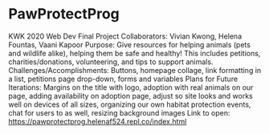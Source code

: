# PawProtectProg
KWK 2020 Web Dev Final Project
Collaborators: Vivian Kwong, Helena Fountas, Vaani Kapoor
Purpose: Give resources for helping animals (pets and wildlife alike), helping them be safe and healthy! This includes petitions, charities/donations,
  volunteering, and tips to support animals.
Challenges/Accomplishments: Buttons, homepage collage, link formatting in a list, petitions page drop-down, forms and variables
Plans for Future Iterations: Margins on the title with logo, adoption with real animals on our page, adding availability on adoption page, adjust so 
  site looks and works well on devices of all sizes, organizing our own habitat protection events, chat for users to as well, resizing background images
Link to open: https://pawprotectprog.helenaf524.repl.co/index.html
